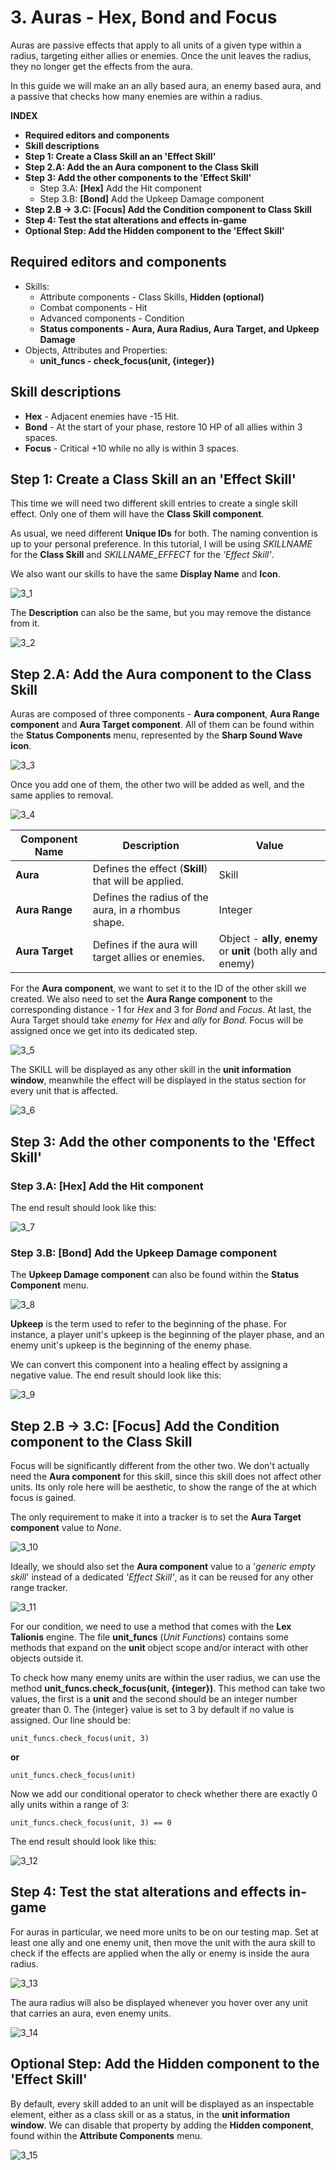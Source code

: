 # 3. Auras - Hex, Bond and Focus
Auras are passive effects that apply to all units of a given type within a radius, targeting either allies or enemies. Once the unit leaves the radius, they no longer get the effects from the aura.

In this guide we will make an an ally based aura, an enemy based aura, and a passive that checks how many enemies are within a radius.

**INDEX**
* **Required editors and components**
* **Skill descriptions**
* **Step 1: Create a Class Skill an an 'Effect Skill'**
* **Step 2.A: Add the an Aura component to the Class Skill**
* **Step 3: Add the other components to the 'Effect Skill'**
	* Step 3.A: **[Hex]** Add the Hit component
	* Step 3.B: **[Bond]** Add the Upkeep Damage component
* **Step 2.B → 3.C: [Focus] Add the Condition component to Class Skill**
* **Step 4: Test the stat alterations and effects in-game**
* **Optional Step: Add the Hidden component to the 'Effect Skill'**

## Required editors and components
* Skills:
	* Attribute components - Class Skills, **Hidden (optional)**
	* Combat components - Hit
	* Advanced components - Condition
	* **Status components - Aura, Aura Radius, Aura Target, and Upkeep Damage**
* Objects, Attributes and Properties:
	* **unit_funcs - check_focus(unit, {integer})**

## Skill descriptions
 - **Hex** - Adjacent enemies have -15 Hit.
 - **Bond** - At the start of your phase, restore 10 HP of all allies within 3 spaces.
 - **Focus** - Critical +10 while no ally is within 3 spaces.

## Step 1: Create a Class Skill an an 'Effect Skill'
This time we will need two different skill entries to create a single skill effect. Only one of them will have the **Class Skill component**.

As usual, we need different **Unique IDs** for both. The naming convention is up to your personal preference. In this tutorial, I will be using *SKILLNAME* for the **Class Skill** and *SKILLNAME_EFFECT* for the *'Effect Skill'*.

We also want our skills to have the same **Display Name** and **Icon**.

![3_1](./images/Auras/3_1.png)

The **Description** can also be the same, but you may remove the distance from it.

![3_2](./images/Auras/3_2.png)

## Step 2.A: Add the Aura component to the Class Skill
Auras are composed of three components - **Aura component**, **Aura Range component** and **Aura Target component**. All of them can be found within the **Status Components** menu, represented by the **Sharp Sound Wave icon**.

![3_3](./images/Auras/3_3.png)

Once you add one of them, the other two will be added as well, and the same applies to removal.

![3_4](./images/Auras/3_4.png)

|Component Name|Description|Value|
|--|--|--|
|**Aura**|Defines the effect (**Skill**) that will be applied.|Skill
|**Aura Range**|Defines the radius of the aura, in a rhombus shape.|Integer
|**Aura Target**|Defines if the aura will target allies or enemies.|Object - **ally**, **enemy** or **unit** (both ally and enemy)

For the **Aura component**, we want to set it to the ID of the other skill we created. We also need to set the **Aura Range component** to the corresponding distance - 1 for *Hex* and 3 for *Bond* and *Focus*. At last, the Aura Target should take *enemy* for *Hex* and *ally* for *Bond*. Focus will be assigned once we get into its dedicated step.

![3_5](./images/Auras/3_5.png)

The SKILL will be displayed as any other skill in the **unit information window**, meanwhile the effect will be displayed in the status section for every unit that is affected.

![3_6](./images/Auras/3_6.png)

## Step 3: Add the other components to the 'Effect Skill'

### Step 3.A: [Hex] Add the Hit component
The end result should look like this:

![3_7](./images/Auras/3_7.png)

### Step 3.B: [Bond] Add the Upkeep Damage component

The **Upkeep Damage component** can also be found within the **Status Component** menu.

![3_8](./images/Auras/3_8.png)

**Upkeep** is the term used to refer to the beginning of the phase. For instance, a player unit's upkeep is the beginning of the player phase, and an enemy unit's upkeep is the beginning of the enemy phase.

We can convert this component into a healing effect by assigning a negative value. The end result should look like this:

![3_9](./images/Auras/3_9.png)

## Step 2.B → 3.C: [Focus] Add the Condition component to the Class Skill
Focus will be significantly different from the other two. We don't actually need the **Aura component** for this skill, since this skill does not affect other units. Its only role here will be aesthetic, to show the range of the at which focus is gained.

The only requirement to make it into a tracker is to set the **Aura Target component** value to *None*.

![3_10](./images/Auras/3_10.png)

Ideally, we should also set the **Aura component** value to a '*generic empty skill*' instead of a dedicated *'Effect Skill'*, as it can be reused for any other range tracker.

![3_11](./images/Auras/3_11.png)

For our condition, we need to use a method that comes with the **Lex Talionis** engine. The file **unit_funcs** (*Unit Functions*) contains some methods that expand on the **unit** object scope and/or interact with other objects outside it.

To check how many enemy units are within the user radius, we can use the method **unit_funcs.check_focus(unit, {integer})**. This method can take two values, the first is a **unit** and the second should be an integer number greater than 0. The {integer} value is set to 3 by default if no value is assigned. Our line should be:

	unit_funcs.check_focus(unit, 3)

**or**

	unit_funcs.check_focus(unit)

Now we add our conditional operator to check whether there are exactly 0 ally units within a range of 3:

	unit_funcs.check_focus(unit, 3) == 0

The end result should look like this:

![3_12](./images/Auras/3_12.png)

## Step 4: Test the stat alterations and effects in-game
For auras in particular, we need more units to be on our testing map. Set at least one ally and one enemy unit, then move the unit with the aura skill to check if the effects are applied when the ally or enemy is inside the aura radius.

![3_13](./images/Auras/3_13.png)

The aura radius will also be displayed whenever you hover over any unit that carries an aura, even enemy units.

![3_14](./images/Auras/3_14.png)

## Optional Step: Add the Hidden component to the 'Effect Skill'
By default, every skill added to an unit will be displayed as an inspectable element, either as a class skill or as a status, in the **unit information window**. We can disable that property by adding the **Hidden component**, found within the **Attribute Components** menu.

![3_15](./images/Auras/3_15.png)
